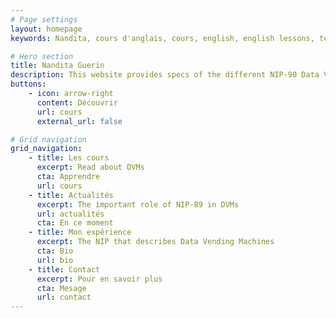 ```yaml
---
# Page settings
layout: homepage
keywords: Nandita, cours d'anglais, cours, english, english lessons, teacher, teaching, enseignement, professionnel

# Hero section
title: Nandita Guerin
description: This website provides specs of the different NIP-90 Data Vending Machine kinds
buttons:
    - icon: arrow-right
      content: Découvrir
      url: cours
      external_url: false

# Grid navigation
grid_navigation:
    - title: Les cours
      excerpt: Read about DVMs
      cta: Apprendre
      url: cours
    - title: Actualités
      excerpt: The important role of NIP-89 in DVMs
      url: actualités
      cta: En ce moment
    - title: Mon expérience
      excerpt: The NIP that describes Data Vending Machines
      cta: Bio
      url: bio
    - title: Contact
      excerpt: Pour en savoir plus
      cta: Mesage
      url: contact
---
```

